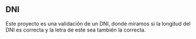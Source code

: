 ## DNI

Este proyecto es una validación de un DNI, donde miramos si la longitud del DNI es correcta y la letra de este sea también la correcta.
